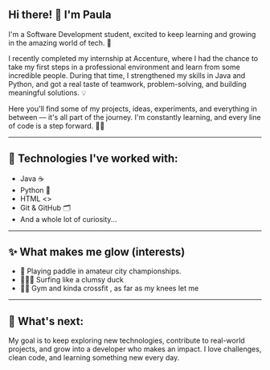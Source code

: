 ## Hi there! 👋 I'm Paula
I'm a Software Development student, excited to keep learning and growing in the amazing world of tech. 🚀

I recently completed my internship at Accenture, where I had the chance to take my first steps in a professional environment and learn from some incredible people. During that time, I strengthened my skills in Java and Python, and got a real taste of teamwork, problem-solving, and building meaningful solutions. 💡

Here you'll find some of my projects, ideas, experiments, and everything in between — it's all part of the journey. I'm constantly learning, and every line of code is a step forward. 🧠✨

<hr>

## 🔧 Technologies I've worked with:
- Java ☕
- Python 🐍
- HTML <>
- Git & GitHub 🗂️
- And a whole lot of curiosity...

<hr>

 ## ✨ What makes me glow (interests)
- 🎾 Playing paddle in amateur city championships.
- 🏄🏻‍♀️ Surfing like a clumsy duck
- 💪🏻 Gym and kinda crossfit , as far as my knees let me

<hr>

## 📌 What's next:
My goal is to keep exploring new technologies, contribute to real-world projects, and grow into a developer who makes an impact. I love challenges, clean code, and learning something new every day.
